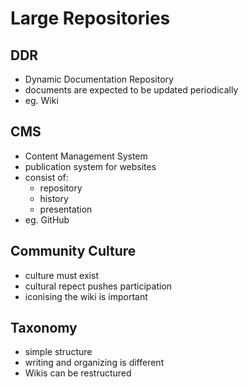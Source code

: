 # Large Repositories
## DDR
- Dynamic Documentation Repository
- documents are expected to be updated periodically
- eg. Wiki

## CMS
- Content Management System
- publication system for websites
- consist of:
  - repository
  - history
  - presentation
- eg. GitHub

## Community Culture
- culture must exist
- cultural repect pushes participation
- iconising the wiki is important

## Taxonomy
- simple structure
- writing and organizing is different
- Wikis can be restructured
